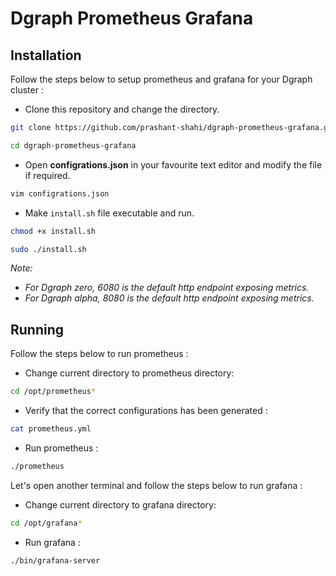# Dgraph Prometheus Grafana

## Installation

Follow the steps below to setup prometheus and grafana for your Dgraph cluster :

- Clone this repository and change the directory.
```sh
git clone https://github.com/prashant-shahi/dgraph-prometheus-grafana.git

cd dgraph-prometheus-grafana
```
- Open **configrations.json** in your favourite text editor and modify the file if required.
```sh
vim configrations.json
```
- Make `install.sh` file executable and run.
```sh
chmod +x install.sh

sudo ./install.sh
```

*Note:*
- *For Dgraph zero, 6080 is the default http endpoint exposing metrics.*
- *For Dgraph alpha, 8080 is the default http endpoint exposing metrics.*


## Running

Follow the steps below to run prometheus :

- Change current directory to prometheus directory:
```sh
cd /opt/prometheus*
```
- Verify that the correct configurations has been generated :
```sh
cat prometheus.yml
```
- Run prometheus :
```sh
./prometheus
```

Let's open another terminal and follow the steps below to run grafana :
- Change current directory to grafana directory:
```sh
cd /opt/grafana*
```
- Run grafana :
```sh
./bin/grafana-server
```